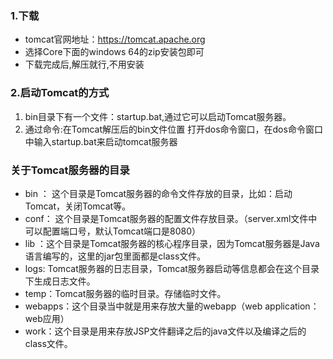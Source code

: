 





### 1.下载

- tomcat官网地址：https://tomcat.apache.org
- 选择Core下面的windows 64的zip安装包即可
- 下载完成后,解压就行,不用安装

### 2.启动Tomcat的方式

1. bin目录下有一个文件：startup.bat,通过它可以启动Tomcat服务器。
2. 通过命令:在Tomcat解压后的bin文件位置 打开dos命令窗口，在dos命令窗口中输入startup.bat来启动tomcat服务器

### 关于Tomcat服务器的目录

- bin ： 这个目录是Tomcat服务器的命令文件存放的目录，比如：启动Tomcat，关闭Tomcat等。
- conf： 这个目录是Tomcat服务器的配置文件存放目录。（server.xml文件中可以配置端口号，默认Tomcat端口是8080）
- lib ：这个目录是Tomcat服务器的核心程序目录，因为Tomcat服务器是Java语言编写的，这里的jar包里面都是class文件。
- logs: Tomcat服务器的日志目录，Tomcat服务器启动等信息都会在这个目录下生成日志文件。
- temp：Tomcat服务器的临时目录。存储临时文件。
- webapps：这个目录当中就是用来存放大量的webapp（web application：web应用）
- work：这个目录是用来存放JSP文件翻译之后的java文件以及编译之后的class文件。

